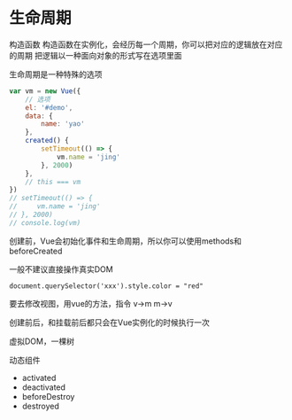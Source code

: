 # 生命周期

构造函数
构造函数在实例化，会经历每一个周期，你可以把对应的逻辑放在对应的周期
把逻辑以一种面向对象的形式写在选项里面

生命周期是一种特殊的选项

```js
var vm = new Vue({
    // 选项
    el: '#demo',
    data: {
        name: 'yao'
    },
    created() {
        setTimeout(() => {
            vm.name = 'jing'
        }, 2000)
    },
    // this === vm
})
// setTimeout(() => {
//     vm.name = 'jing'
// }, 2000)
// console.log(vm)
```

创建前，Vue会初始化事件和生命周期，所以你可以使用methods和beforeCreated

一般不建议直接操作真实DOM
```
document.querySelector('xxx').style.color = "red"
```

要去修改视图，用vue的方法，指令 v->m m->v

创建前后，和挂载前后都只会在Vue实例化的时候执行一次

虚拟DOM，一棵树

动态组件

- activated
- deactivated
- beforeDestroy
- destroyed
